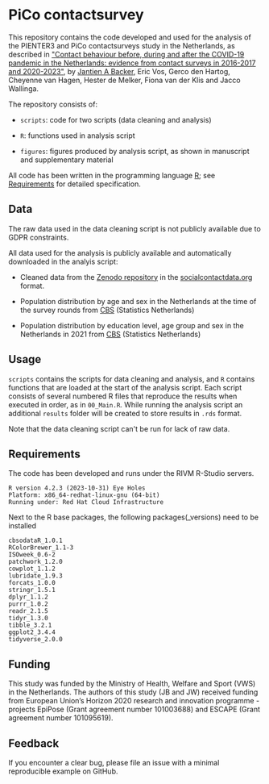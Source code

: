 # PiCo contactsurvey

This repository contains the code developed and used for the analysis of the PIENTER3 and PiCo contactsurveys study in the Netherlands, as described in ["Contact behaviour before, during and after the COVID-19 pandemic in the Netherlands: evidence from contact surveys in 2016-2017 and 2020-2023"](https://medrxiv.org/cgi/content/short/2024.03.06.24303851v1), by [Jantien A Backer](mailto:jantien.backer@rivm.nl), Eric Vos, Gerco den Hartog, Cheyenne van Hagen, Hester de Melker, Fiona van der Klis and Jacco Wallinga. 

The repository consists of:

* `scripts`: code for two scripts (data cleaning and analysis)

* `R`: functions used in analysis script

* `figures`: figures produced by analysis script, as shown in manuscript and supplementary material

All code has been written in the programming language [R](https://www.r-project.org/about.html); see [Requirements](#requirements) for detailed specification.

## Data

The raw data used in the data cleaning script is not publicly available due to GDPR constraints.

All data used for the analysis is publicly available and automatically downloaded in the analyis script:

* Cleaned data from the [Zenodo repository](https://dx.doi.org/10.5281/zenodo.10370353) in the [socialcontactdata.org](https://www.socialcontactdata.org) format.

* Population distribution by age and sex in the Netherlands at the time of the survey rounds from [CBS](https://opendata.cbs.nl/#/CBS/nl/dataset/83482NED/table?dl=98643) (Statistics Netherlands)

* Population distribution by education level, age group and sex in the Netherlands in 2021 from  [CBS](https://opendata.cbs.nl/statline/#/CBS/nl/dataset/85184NED/table?dl=984E1) (Statistics Netherlands)


## Usage

`scripts` contains the scripts for data cleaning and analysis, and `R` contains functions that are loaded at the start of the analysis script. Each script consists of several numbered R files that reproduce the results when executed in order, as in `00_Main.R`. While running the analysis script an additional `results` folder will be created to store results in `.rds` format.

Note that the data cleaning script can't be run for lack of raw data.


## <a name = "requirements"></a> Requirements

The code has been developed and runs under the RIVM R-Studio servers.

```
R version 4.2.3 (2023-10-31) Eye Holes
Platform: x86_64-redhat-linux-gnu (64-bit)
Running under: Red Hat Cloud Infrastructure
```

Next to the R base packages, the following packages(_versions) need to be installed

```
cbsodataR_1.0.1
RColorBrewer_1.1-3
ISOweek_0.6-2
patchwork_1.2.0
cowplot_1.1.2
lubridate_1.9.3
forcats_1.0.0
stringr_1.5.1
dplyr_1.1.2
purrr_1.0.2
readr_2.1.5
tidyr_1.3.0       
tibble_3.2.1
ggplot2_3.4.4
tidyverse_2.0.0 
```

## Funding

This study was funded by the Ministry of Health, Welfare and Sport (VWS) in the Netherlands. The authors of this study (JB and JW) received funding from European Union’s Horizon 2020 research and innovation programme - projects EpiPose (Grant agreement number 101003688) and ESCAPE (Grant agreement number 101095619).

## Feedback

If you encounter a clear bug, please file an issue with a minimal reproducible example on GitHub.

